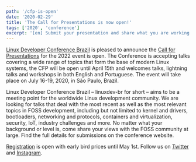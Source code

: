 ```yaml
---
path: '/cfp-is-open'
date: '2020-02-29'
title: 'The Call for Presentations is now open!'
tags: ['2020', 'conference']
excerpt: '[en] Submit your presentation and share what you are working on.'
---
```


[Linux Developer Conference Brazil](https://linuxdev-br.net/) is pleased to announce the [Call for Presentations](https://program.linuxdev-br.net/2020/cfp) for the 2022 event is open. The Conference is accepting talks covering a wide range of topics that form the base of modern Linux systems, the CFP will be open until April 15th and welcomes talks, lightning talks and workshops in both English and Portuguese. The event will take place on July 16-19, 2020, in São Paulo, Brazil.

Linux Developer Conference Brazil – linuxdev-br for short – aims to be a meeting point for the worldwide Linux development community. We are looking for talks that deal with the most recent as well as the most relevant topics in FOSS development, including but not limited to kernel and drivers, bootloaders, networking and protocols, containers and virtualization, security, IoT, industry challenges and more. No matter what your background or level is, come share your views with the FOSS community at large. Find the full details for submissions on the conference website.
 
[Registration](https://www.eventbrite.com.br/e/linuxdev-br-2020-registration-90329260249?aff=site) is open with early bird prices until May 1st. Follow us on [Twitter](https://twitter.com/linuxdevbr) and [Instagram](https://www.instagram.com/linuxdevbr).




